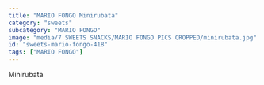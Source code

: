 ```yaml
---
title: "MARIO FONGO Minirubata"
category: "sweets"
subcategory: "MARIO FONGO"
image: "media/7 SWEETS SNACKS/MARIO FONGO PICS CROPPED/minirubata.jpg"
id: "sweets-mario-fongo-418"
tags: ["MARIO FONGO"]
---
```


Minirubata
